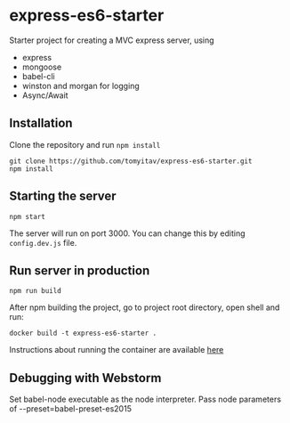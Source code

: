 # express-es6-starter

Starter project for creating a MVC express server, using

+ express
+ mongoose
+ babel-cli
+ winston and morgan for logging
+ Async/Await

## Installation

Clone the repository and run `npm install`

```
git clone https://github.com/tomyitav/express-es6-starter.git
npm install
```

## Starting the server

```
npm start
```

The server will run on port 3000. You can change this by editing `config.dev.js` file.

## Run server in production

```
npm run build
```

After npm building the project, go to project root directory, open shell and run:
```
docker build -t express-es6-starter .
```

Instructions about running the container are available [here](https://hub.docker.com/r/tomyitav/express-es6-starter/)

## Debugging with Webstorm

Set babel-node executable as the node interpreter.
Pass node parameters of --preset=babel-preset-es2015
